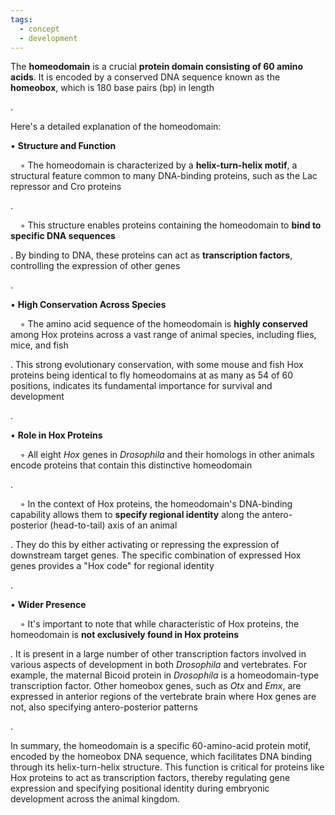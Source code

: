 ```yaml
---
tags:
  - concept
  - development
---
```

The **homeodomain** is a crucial **protein domain consisting of 60 amino acids**. It is encoded by a conserved DNA sequence known as the **homeobox**, which is 180 base pairs (bp) in length

.

Here's a detailed explanation of the homeodomain:

• **Structure and Function**

    ◦ The homeodomain is characterized by a **helix-turn-helix motif**, a structural feature common to many DNA-binding proteins, such as the Lac repressor and Cro proteins

.

    ◦ This structure enables proteins containing the homeodomain to **bind to specific DNA sequences**

. By binding to DNA, these proteins can act as **transcription factors**, controlling the expression of other genes

.

• **High Conservation Across Species**

    ◦ The amino acid sequence of the homeodomain is **highly conserved** among Hox proteins across a vast range of animal species, including flies, mice, and fish

. This strong evolutionary conservation, with some mouse and fish Hox proteins being identical to fly homeodomains at as many as 54 of 60 positions, indicates its fundamental importance for survival and development

.

• **Role in Hox Proteins**

    ◦ All eight _Hox_ genes in _Drosophila_ and their homologs in other animals encode proteins that contain this distinctive homeodomain

.

    ◦ In the context of Hox proteins, the homeodomain's DNA-binding capability allows them to **specify regional identity** along the antero-posterior (head-to-tail) axis of an animal

. They do this by either activating or repressing the expression of downstream target genes. The specific combination of expressed Hox genes provides a "Hox code" for regional identity

.

• **Wider Presence**

    ◦ It's important to note that while characteristic of Hox proteins, the homeodomain is **not exclusively found in Hox proteins**

. It is present in a large number of other transcription factors involved in various aspects of development in both _Drosophila_ and vertebrates. For example, the maternal Bicoid protein in _Drosophila_ is a homeodomain-type transcription factor. Other homeobox genes, such as _Otx_ and _Emx_, are expressed in anterior regions of the vertebrate brain where Hox genes are not, also specifying antero-posterior patterns

.

In summary, the homeodomain is a specific 60-amino-acid protein motif, encoded by the homeobox DNA sequence, which facilitates DNA binding through its helix-turn-helix structure. This function is critical for proteins like Hox proteins to act as transcription factors, thereby regulating gene expression and specifying positional identity during embryonic development across the animal kingdom.